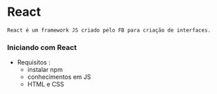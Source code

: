 #   React

    React é um framework JS criado pelo FB para criação de interfaces.


### Iniciando com React

-   Requisitos :
    -   instalar npm
    -   conhecimentos em JS
    -   HTML e CSS